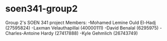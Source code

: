 # soen341-group2
Group 2's SOEN 341 project
Members:
-Mohamed Lemine Ould El-Hadj (27595824)
-Laxman Velauthapillai (40000111)
-David Benalal (6295975)
-Charles-Antoine Hardy (27417888)
-Kyle Gehmlich (26743749)
